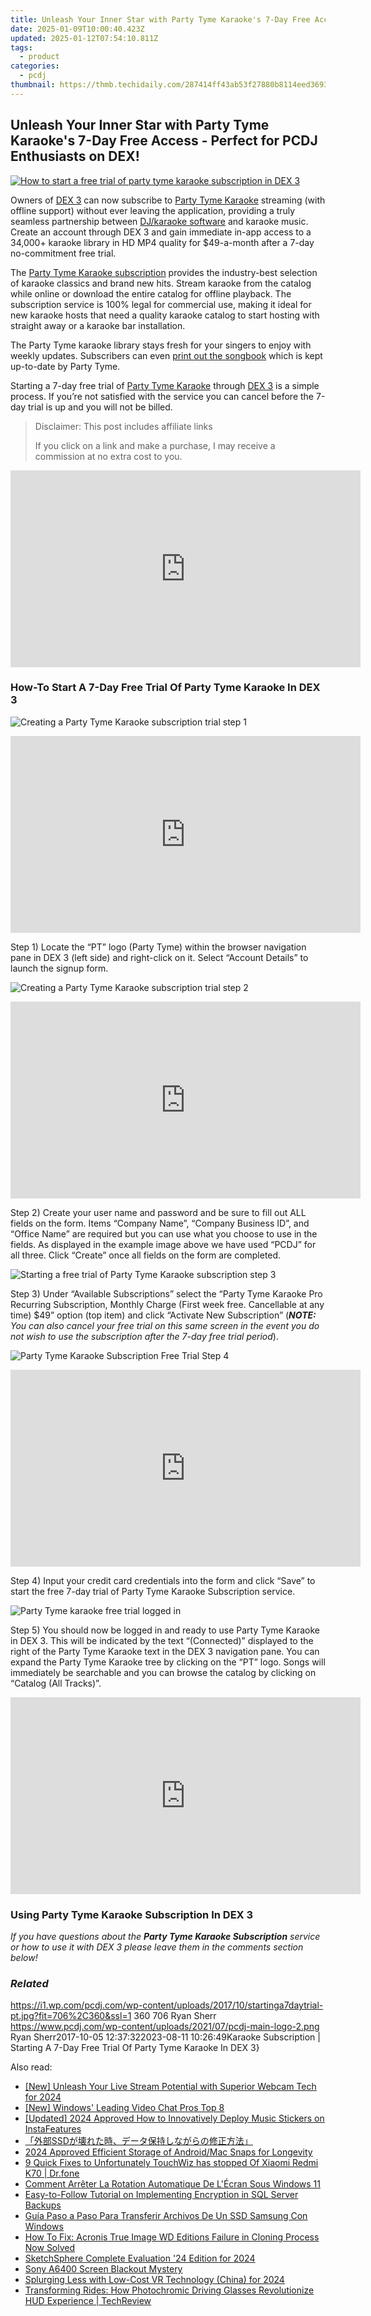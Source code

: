 ```yaml
---
title: Unleash Your Inner Star with Party Tyme Karaoke's 7-Day Free Access - Perfect for PCDJ Enthusiasts on DEX!
date: 2025-01-09T10:00:40.423Z
updated: 2025-01-12T07:54:10.811Z
tags:
  - product
categories:
  - pcdj
thumbnail: https://thmb.techidaily.com/287414ff43ab53f27880b8114eed3693184381a70cdfc416ba85990af80f04e8.jpg
---
```


## Unleash Your Inner Star with Party Tyme Karaoke's 7-Day Free Access - Perfect for PCDJ Enthusiasts on DEX!

[![How to start a free trial of party tyme karaoke subscription in DEX 3](https://i1.wp.com/pcdj.com/wp-content/uploads/2017/10/startinga7daytrial-pt.jpg?resize=706%2C321&ssl=1)](https://i1.wp.com/pcdj.com/wp-content/uploads/2017/10/startinga7daytrial-pt.jpg?fit=706%2C360&ssl=1 "How to start a free trial of party tyme karaoke subscription in DEX 3")

Owners of [DEX 3](https://tools.techidaily.com/pcdj/products/) can now subscribe to [Party Tyme Karaoke](https://tools.techidaily.com/pcdj/products/) streaming (with offline support) without ever leaving the application, providing a truly seamless partnership between [DJ/karaoke software](https://tools.techidaily.com/pcdj/products/) and karaoke music. Create an account through DEX 3 and gain immediate in-app access to a 34,000+ karaoke library in HD MP4 quality for $49-a-month after a 7-day no-commitment free trial.

The [Party Tyme Karaoke subscription](https://tools.techidaily.com/pcdj/products/) provides the industry-best selection of karaoke classics and brand new hits. Stream karaoke from the catalog while online or download the entire catalog for offline playback. The subscription service is 100% legal for commercial use, making it ideal for new karaoke hosts that need a quality karaoke catalog to start hosting with straight away or a karaoke bar installation.

The Party Tyme karaoke library stays fresh for your singers to enjoy with weekly updates. Subscribers can even [print out the songbook](https://tools.techidaily.com/pcdj/products/) which is kept up-to-date by Party Tyme.

Starting a 7-day free trial of [Party Tyme Karaoke](https://tools.techidaily.com/pcdj/products/) through [DEX 3](https://tools.techidaily.com/pcdj/products/) is a simple process. If you’re not satisfied with the service you can cancel before the 7-day trial is up and you will not be billed.

>  Disclaimer: This post includes affiliate links
>
>  If you click on a link and make a purchase, I may receive a commission at no extra cost to you.
>

<!-- affiliate ads begin -->
<iframe width="560" height="315" src="https://www.youtube.com/embed/L603QXgjb3I?si=sMYHfMGy2kNPSHPt" title="YouTube video player" frameborder="0" allow="accelerometer; autoplay; clipboard-write; encrypted-media; gyroscope; picture-in-picture; web-share" referrerpolicy="strict-origin-when-cross-origin" allowfullscreen></iframe>
<!-- affiliate ads end -->

### How-To Start A 7-Day Free Trial Of Party Tyme Karaoke In DEX 3

![Creating a Party Tyme Karaoke subscription trial step 1](https://i2.wp.com/pcdj.com/wp-content/uploads/2017/10/step1-1.jpg?fit=508%2C508&ssl=1 "Creating a Party Tyme Karaoke subscription trial step 1")

<!-- affiliate ads begin -->
<iframe width="560" height="315" src="https://www.youtube.com/embed/pGHmqD53gc8?si=ymgHIB6Aa7_MoUUf" title="YouTube video player" frameborder="0" allow="accelerometer; autoplay; clipboard-write; encrypted-media; gyroscope; picture-in-picture; web-share" referrerpolicy="strict-origin-when-cross-origin" allowfullscreen></iframe>
<!-- affiliate ads end -->

Step 1) Locate the “PT” logo (Party Tyme) within the browser navigation pane in DEX 3 (left side) and right-click on it. Select “Account Details” to launch the signup form.

![Creating a Party Tyme Karaoke subscription trial step 2](https://i0.wp.com/pcdj.com/wp-content/uploads/2017/10/step2.jpg?fit=508%2C508&ssl=1 "Creating a Party Tyme Karaoke subscription trial step 2")

<!-- affiliate ads begin -->
<iframe width="560" height="315" src="https://www.youtube.com/embed/DCARjc5g5VI?si=9OfovbKBrpoJeXTY" title="YouTube video player" frameborder="0" allow="accelerometer; autoplay; clipboard-write; encrypted-media; gyroscope; picture-in-picture; web-share" referrerpolicy="strict-origin-when-cross-origin" allowfullscreen></iframe>
<!-- affiliate ads end -->

Step 2) Create your user name and password and be sure to fill out ALL fields on the form. Items “Company Name”, “Company Business ID”, and “Office Name” are required but you can use what you choose to use in the fields. As displayed in the example image above we have used “PCDJ” for all three. Click “Create” once all fields on the form are completed.

![Starting a free trial of Party Tyme Karaoke subscription step 3](https://i0.wp.com/pcdj.com/wp-content/uploads/2017/10/step3.jpg?fit=508%2C508&ssl=1 "Starting a free trial of Party Tyme Karaoke subscription step 3")

Step 3) Under “Available Subscriptions” select the “Party Tyme Karaoke Pro Recurring Subscription, Monthly Charge (First week free. Cancellable at any time) $49” option (top item) and click “Activate New Subscription” (_**NOTE:** You can also cancel your free trial on this same screen in the event you do not wish to use the subscription after the 7-day free trial period_).

![Party Tyme Karaoke Subscription Free Trial Step 4](https://i1.wp.com/pcdj.com/wp-content/uploads/2017/10/step4.jpg?fit=508%2C508&ssl=1 "Party Tyme Karaoke Subscription Free Trial Step 4")

<!-- affiliate ads begin -->
<iframe width="560" height="315" src="https://www.youtube.com/embed/0Kr7Dpw0HuM?si=05wWDXdPgmC-oBBE" title="YouTube video player" frameborder="0" allow="accelerometer; autoplay; clipboard-write; encrypted-media; gyroscope; picture-in-picture; web-share" referrerpolicy="strict-origin-when-cross-origin" allowfullscreen></iframe>
<!-- affiliate ads end -->

Step 4) Input your credit card credentials into the form and click “Save” to start the free 7-day trial of Party Tyme Karaoke Subscription service.

![Party Tyme karaoke free trial logged in](https://i2.wp.com/pcdj.com/wp-content/uploads/2017/10/step5-loggedin.jpg?fit=508%2C508&ssl=1 "Party Tyme karaoke free trial logged in")

Step 5) You should now be logged in and ready to use Party Tyme Karaoke in DEX 3\. This will be indicated by the text “(Connected)” displayed to the right of the Party Tyme Karaoke text in the DEX 3 navigation pane. You can expand the Party Tyme Karaoke tree by clicking on the “PT” logo. Songs will immediately be searchable and you can browse the catalog by clicking on “Catalog (All Tracks)”.

<!-- affiliate ads begin -->
<iframe width="560" height="315" src="https://www.youtube.com/embed/jf0JvOqiAXc?si=kHEHQGC_PhBv4xij" title="YouTube video player" frameborder="0" allow="accelerometer; autoplay; clipboard-write; encrypted-media; gyroscope; picture-in-picture; web-share" referrerpolicy="strict-origin-when-cross-origin" allowfullscreen></iframe>
<!-- affiliate ads end -->

### Using Party Tyme Karaoke Subscription In DEX 3

_If you have questions about the **Party Tyme Karaoke Subscription** service or how to use it with DEX 3 please leave them in the comments section below!_

### _Related_

https://i1.wp.com/pcdj.com/wp-content/uploads/2017/10/startinga7daytrial-pt.jpg?fit=706%2C360&ssl=1 360 706 Ryan Sherr https://www.pcdj.com/wp-content/uploads/2021/07/pcdj-main-logo-2.png Ryan Sherr2017-10-05 12:37:322023-08-11 10:26:49Karaoke Subscription | Starting A 7-Day Free Trial Of Party Tyme Karaoke In DEX 3}

<ins class="adsbygoogle"
     style="display:block"
     data-ad-format="autorelaxed"
     data-ad-client="ca-pub-7571918770474297"
     data-ad-slot="1223367746"></ins>

<ins class="adsbygoogle"
     style="display:block"
     data-ad-client="ca-pub-7571918770474297"
     data-ad-slot="8358498916"
     data-ad-format="auto"
     data-full-width-responsive="true"></ins>

<span class="atpl-alsoreadstyle">Also read:</span>
<div><ul>
<li><a href="https://youtube-web.techidaily.com/nleash-your-live-stream-potential-with-superior-webcam-tech-for-2024/"><u>[New] Unleash Your Live Stream Potential with Superior Webcam Tech for 2024</u></a></li>
<li><a href="https://screen-mirroring-recording.techidaily.com/new-windows-leading-video-chat-pros-top-8/"><u>[New] Windows' Leading Video Chat Pros Top 8</u></a></li>
<li><a href="https://instagram-video-recordings.techidaily.com/updated-2024-approved-how-to-innovatively-deploy-music-stickers-on-instafeatures/"><u>[Updated] 2024 Approved How to Innovatively Deploy Music Stickers on InstaFeatures</u></a></li>
<li><a href="https://discover-bits.techidaily.com/1728467402356-ssd/"><u>「外部SSDが壊れた時、データ保持しながらの修正方法」</u></a></li>
<li><a href="https://snapchat-videos.techidaily.com/2024-approved-efficient-storage-of-androidmac-snaps-for-longevity/"><u>2024 Approved Efficient Storage of Android/Mac Snaps for Longevity</u></a></li>
<li><a href="https://howto.techidaily.com/9-quick-fixes-to-unfortunately-touchwiz-has-stopped-of-xiaomi-redmi-k70-drfone-by-drfone-fix-android-problems-fix-android-problems/"><u>9 Quick Fixes to Unfortunately TouchWiz has stopped Of Xiaomi Redmi K70 | Dr.fone</u></a></li>
<li><a href="https://discover-bits.techidaily.com/comment-arreter-la-rotation-automatique-de-lecran-sous-windows-11/"><u>Comment Arrêter La Rotation Automatique De L'Écran Sous Windows 11</u></a></li>
<li><a href="https://discover-bits.techidaily.com/easy-to-follow-tutorial-on-implementing-encryption-in-sql-server-backups/"><u>Easy-to-Follow Tutorial on Implementing Encryption in SQL Server Backups</u></a></li>
<li><a href="https://discover-bits.techidaily.com/guia-paso-a-paso-para-transferir-archivos-de-un-ssd-samsung-con-windows/"><u>Guía Paso a Paso Para Transferir Archivos De Un SSD Samsung Con Windows</u></a></li>
<li><a href="https://discover-bits.techidaily.com/how-to-fix-acronis-true-image-wd-editions-failure-in-cloning-process-now-solved/"><u>How To Fix: Acronis True Image WD Editions Failure in Cloning Process Now Solved</u></a></li>
<li><a href="https://fox-hovers.techidaily.com/sketchsphere-complete-evaluation-24-edition-for-2024/"><u>SketchSphere Complete Evaluation '24 Edition for 2024</u></a></li>
<li><a href="https://extra-information.techidaily.com/sony-a6400-screen-blackout-mystery/"><u>Sony A6400 Screen Blackout Mystery</u></a></li>
<li><a href="https://extra-skills.techidaily.com/splurging-less-with-low-cost-vr-technology-china-for-2024/"><u>Splurging Less with Low-Cost VR Technology (China) for 2024</u></a></li>
<li><a href="https://tech-hub.techidaily.com/transforming-rides-how-photochromic-driving-glasses-revolutionize-hud-experience-techreview/"><u>Transforming Rides: How Photochromic Driving Glasses Revolutionize HUD Experience | TechReview</u></a></li>
</ul></div>

